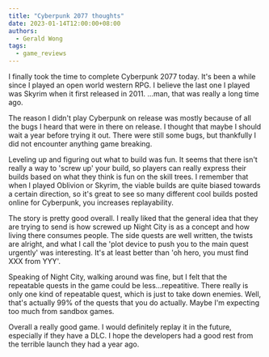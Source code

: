 ```yaml
---
title: "Cyberpunk 2077 thoughts"
date: 2023-01-14T12:00:00+08:00
authors:
  - Gerald Wong
tags:
  - game_reviews
---
```


I finally took the time to complete Cyberpunk 2077 today. 
It's been a while since I played an open world western RPG. 
I believe the last one I played was Skyrim when it first released in 2011. 
...man, that was really a long time ago. 

<!--more-->

The reason I didn't play Cyberpunk on release was mostly because of all the bugs I heard that were in there on release. I thought that maybe I should wait a year before trying it out. There were still some bugs, but thankfully I did not encounter anything game breaking.

Leveling up and figuring out what to build was fun. It seems that there isn't really a way to 'screw up' your build, so players can really express their builds based on what they think is fun on the skill trees. I remember that when I played Oblivion or Skyrim, the viable builds are quite biased towards a certain direction, so it's great to see so many different cool builds posted online for Cyberpunk, you increases replayability. 

The story is pretty good overall. I really liked that the general idea that they are trying to send is how screwed up Night City is as a concept and how living there consumes people. The side quests are well written, the twists are alright, and what I call the 'plot device to push you to the main quest urgently' was interesting. It's at least better than 'oh hero, you must find XXX from YYY'. 

Speaking of Night City, walking around was fine, but I felt that the repeatable quests in the game could be less...repeatitive. There really is only one kind of repeatable quest, which is just to take down enemies. Well, that's actually 99% of the quests that you do actually. Maybe I'm expecting too much from sandbox games.

Overall a really good game. I would definitely replay it in the future, especially if they have a DLC. I hope the developers had a good rest from the terrible launch they had a year ago.


